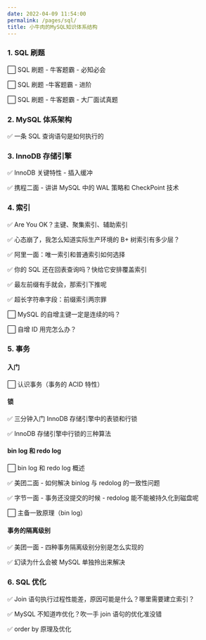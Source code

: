 ```yaml
---
date: 2022-04-09 11:54:00
permalink: /pages/sql/
title: 小牛肉的MySQL知识体系结构
---
```


### 1. SQL 刷题

⬜ SQL 刷题 - 牛客题霸 - 必知必会

⬜ SQL 刷题 -牛客题霸 - 进阶

⬜ SQL 刷题 - 牛客题霸 - 大厂面试真题

### 2. MySQL 体系架构

✅ 一条 SQL 查询语句是如何执行的

### 3. InnoDB 存储引擎

✅ InnoDB 关键特性 - 插入缓冲

✅ 携程二面 - 讲讲 MySQL 中的 WAL 策略和 CheckPoint 技术

### 4. 索引

✅ Are You OK？主键、聚集索引、辅助索引

✅ 心态崩了，我怎么知道实际生产环境的 B+ 树索引有多少层？

✅ 阿里一面：唯一索引和普通索引如何选择

✅ 你的 SQL 还在回表查询吗？快给它安排覆盖索引

✅ 最左前缀有手就会，那索引下推呢

✅ 超长字符串字段：前缀索引两宗罪

⬜ MySQL 的自增主键一定是连续的吗？

⬜ 自增 ID 用完怎么办？

### 5. 事务

#### 入门

⬜ 认识事务（事务的 ACID 特性）

#### 锁

✅ 三分钟入门 InnoDB 存储引擎中的表锁和行锁

✅ InnoDB 存储引擎中行锁的三种算法

#### bin log 和 redo log

⬜ bin log 和 redo log 概述

✅ 美团二面 - 如何解决 binlog 与 redolog 的一致性问题

✅ 字节一面 - 事务还没提交的时候 - redolog 能不能被持久化到磁盘呢

⬜ 主备一致原理（bin log）

#### 事务的隔离级别

✅ 美团一面 - 四种事务隔离级别分别是怎么实现的

✅ 幻读为什么会被 MySQL 单独拎出来解决

### 6. SQL 优化

✅ Join 语句执行过程性能差，原因可能是什么？哪里需要建立索引？

✅ MySQL 不知道咋优化？吹一手 join 语句的优化准没错

✅ order by 原理及优化